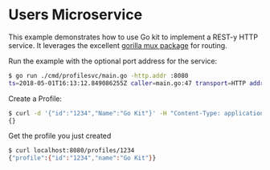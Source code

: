 # Users Microservice

This example demonstrates how to use Go kit to implement a REST-y HTTP service.
It leverages the excellent [gorilla mux package](https://github.com/gorilla/mux) for routing.

Run the example with the optional port address for the service: 

```bash
$ go run ./cmd/profilesvc/main.go -http.addr :8080
ts=2018-05-01T16:13:12.849086255Z caller=main.go:47 transport=HTTP addr=:8080
```

Create a Profile:

```bash
$ curl -d '{"id":"1234","Name":"Go Kit"}' -H "Content-Type: application/json" -X POST http://localhost:8080/profiles/
{}
```

Get the profile you just created

```bash
$ curl localhost:8080/profiles/1234
{"profile":{"id":"1234","name":"Go Kit"}}
```
